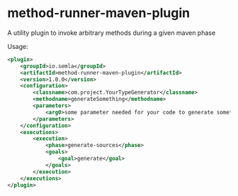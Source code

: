 method-runner-maven-plugin
==========

A utility plugin to invoke arbitrary methods during a given maven phase

Usage:
```xml
<plugin>
    <groupId>io.semla</groupId>
    <artifactId>method-runner-maven-plugin</artifactId>
    <version>1.0.0</version>
    <configuration>
        <classname>com.project.YourTypeGenerator</classname>
        <methodname>generateSomething</methodname>
        <parameters>
            <arg0>some parameter needed for your code to generate something</arg0>
        </parameters>
    </configuration>
    <executions>
        <execution>
            <phase>generate-sources</phase>
            <goals>
                <goal>generate</goal>
            </goals>
        </execution>
    </executions>
</plugin>
```

